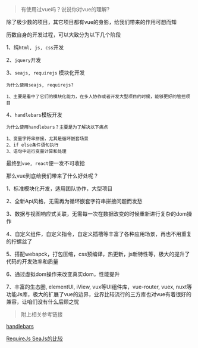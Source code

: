 
> 有使用过vue吗？说说你对vue的理解?

除了极少数的项目，其它项目都有vue的身影，给我们带来的作用可想而知

历数自身的开发过程，可以大致分为以下几个阶段

1、纯```html, js, css```开发

2、```jquery```开发

3、```seajs, requirejs``` 模块化开发
    
    为什么使用seajs, requirejs?
    
    1、主要是看中了它们的模块化能力，在多人协作或者开发大型项目的时候，能够更好的管控项目
    
 
4、``` handlebars ```模板开发

    为什么使用handlebars？主要是为了解决以下痛点
    
    1、变量字符串拼接，尤其是循环嵌套场景
    2、if else条件语句执行
    3、语句中进行变量计算和处理

最终到```vue, react```便一发不可收拾

那么vue到底给我们带来了什么好处呢？

1、标准模块化开发，适用团队协作，大型项目

2、全新Api风格，无需再为循环嵌套字符串拼接问题而发愁

3、数据与视图响应式关联，无需每一次在数据改变的时候重新进行复杂的dom操作

4、自定义组件，自定义指令，自定义插槽等丰富了各种应用场景，再也不用重复的拧螺丝了

5、搭配webapck，打包压缩，css预编译，热更新，js新特性等，极大的提升了代码的开发效率和质量

6、通过虚拟dom操作来改变真实dom，性能提升

7、丰富的生态圈, elementUI, iView, vux等UI组件库，vue-router, vuex, nuxt等功能Js库，极大的扩展了vue的边界，业界比较流行的三方库也对vue有着很好的兼容，让咱们没有什么后顾之忧




> 附上相关参考链接

[handlebars](https://handlebarsjs.com/zh/)

[RequireJs SeaJs的比较](https://www.zhihu.com/question/20342350/answer/14828786)
